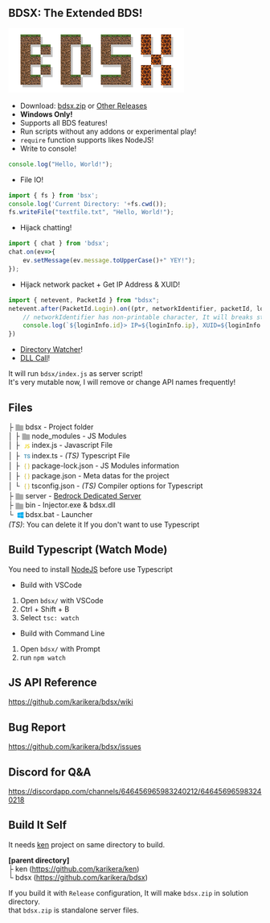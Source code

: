 
## BDSX: The Extended BDS!
![logo](logo.png)  
* Download: [bdsx.zip](https://github.com/karikera/bdsx/releases/download/1.0.9/bdsx.zip) or [Other Releases](https://github.com/karikera/bdsx/releases)
* **Windows Only!**
* Supports all BDS features!
* Run scripts without any addons or experimental play!
* `require` function supports likes NodeJS!
* Write to console!
```ts
console.log("Hello, World!");
```
* File IO!
```ts
import { fs } from 'bsx';
console.log('Current Directory: '+fs.cwd());
fs.writeFile("textfile.txt", "Hello, World!");
```
* Hijack chatting!
```ts
import { chat } from 'bdsx';
chat.on(ev=>{
    ev.setMessage(ev.message.toUpperCase()+" YEY!");
});
```
* Hijack network packet + Get IP Address & XUID!
```ts
import { netevent, PacketId } from "bdsx";
netevent.after(PacketId.Login).on((ptr, networkIdentifier, packetId, loginInfo)=>{
    // networkIdentifier has non-printable character, It will breaks standard output
    console.log(`${loginInfo.id}> IP=${loginInfo.ip}, XUID=${loginInfo.xuid}`);
})
```
* [Directory Watcher](https://github.com/karikera/bdsx/wiki#watcher)!
* [DLL Call](https://github.com/karikera/bdsx/wiki#NativeModule)!
  
It will run `bdsx/index.js` as server script!  
It's very mutable now, I will remove or change API names frequently!  

## Files
├ <img src="icon/folder.svg" style="width:16px;height:16px;vertical-align:middle"> bdsx - Project folder  
│  ├ <img src="icon/folder.svg" style="width:16px;height:16px;vertical-align:middle"> node_modules - JS Modules   
│  ├ <img src="icon/js.svg" style="width:20px;height:20px;vertical-align:middle">index.js - Javascript File  
│  ├ <img src="icon/ts.svg" style="width:20px;height:20px;vertical-align:middle">index.ts - *(TS)* Typescript File  
│  ├ <img src="icon/json.svg" style="width:20px;height:20px;vertical-align:middle">package-lock.json - JS Modules information  
│  ├ <img src="icon/json.svg" style="width:20px;height:20px;vertical-align:middle">package.json - Meta datas for the project  
│  └ <img src="icon/json.svg" style="width:20px;height:20px;vertical-align:middle">tsconfig.json - *(TS)* Compiler options for Typescript  
├ <img src="icon/folder.svg" style="width:16px;height:16px;vertical-align:middle"> server - [Bedrock Dedicated Server](https://www.minecraft.net/en-us/download/server/bedrock/)  
├ <img src="icon/folder.svg" style="width:16px;height:16px;vertical-align:middle"> bin - Injector.exe & bdsx.dll  
└ <img src="icon/win.svg" style="width:20px;height:20px;vertical-align:middle">bdsx.bat - Launcher    
*(TS)*: You can delete it If you don't want to use Typescript

## Build Typescript (Watch Mode)
You need to install [NodeJS](https://nodejs.org/en/) before use Typescript

* Build with VSCode
1. Open `bdsx/` with VSCode
2. Ctrl + Shift + B
3. Select `tsc: watch`

* Build with Command Line
1. Open `bdsx/` with Prompt
2. run `npm watch`

## JS API Reference
https://github.com/karikera/bdsx/wiki

## Bug Report
https://github.com/karikera/bdsx/issues

## Discord for Q&A
https://discordapp.com/channels/646456965983240212/646456965983240218

## Build It Self
It needs [ken](https://github.com/karikera/ken) project on same directory to build.  
  
**[parent directory]**  
├ ken (https://github.com/karikera/ken)  
└ bdsx (https://github.com/karikera/bdsx)  
  
If you build it with `Release` configuration, It will make `bdsx.zip` in solution directory.  
that `bdsx.zip` is standalone server files.
